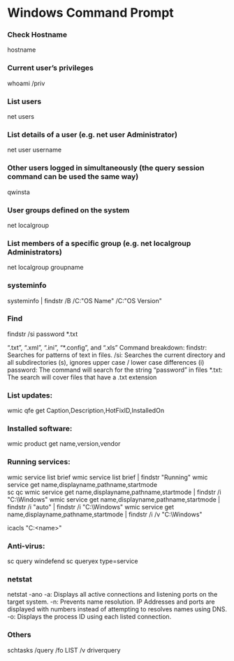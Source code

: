 # Windows Command Prompt

### Check Hostname 
hostname

### Current user’s privileges
whoami /priv

### List users
net users

### List details of a user (e.g. net user Administrator)
net user username

### Other users logged in simultaneously (the query session command can be used the same way)
qwinsta  

### User groups defined on the system 
net localgroup

### List members of a specific group (e.g. net localgroup Administrators) 
net localgroup groupname

### systeminfo
systeminfo | findstr /B /C:"OS Name" /C:"OS Version"

### Find
findstr /si password *.txt

“.txt”, “.xml”, “.ini”, “*.config”, and “.xls”
Command breakdown:
findstr: Searches for patterns of text in files.
/si: Searches the current directory and all subdirectories (s), ignores upper case / lower case differences (i)
password: The command will search for the string “password” in files
*.txt: The search will cover files that have a .txt extension

### List updates:
wmic qfe get Caption,Description,HotFixID,InstalledOn

### Installed software:
wmic product get name,version,vendor

### Running services:
wmic service list brief
wmic service list brief | findstr  "Running"
wmic service get name,displayname,pathname,startmode  
sc qc <service>
wmic service get name,displayname,pathname,startmode | findstr /i "C:\Windows"
wmic service get name,displayname,pathname,startmode | findstr /i "auto" | findstr /i "C:\Windows"
wmic service get name,displayname,pathname,startmode | findstr /i /v "C:\Windows"

icacls "C:\<name>"


### Anti-virus:
sc query windefend
sc queryex type=service


### netstat
netstat -ano
-a: Displays all active connections and listening ports on the target system.
-n: Prevents name resolution. IP Addresses and ports are displayed with numbers instead of attempting to resolves names using DNS.
-o: Displays the process ID using each listed connection. 


### Others 
schtasks /query /fo LIST /v
driverquery
